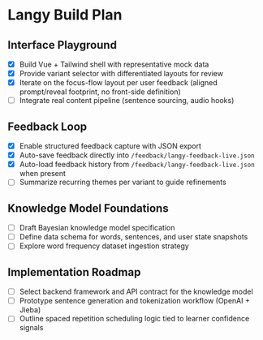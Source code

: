 # Langy Build Plan

## Interface Playground
- [x] Build Vue + Tailwind shell with representative mock data
- [x] Provide variant selector with differentiated layouts for review
- [x] Iterate on the focus-flow layout per user feedback (aligned prompt/reveal footprint, no front-side definition)
- [ ] Integrate real content pipeline (sentence sourcing, audio hooks)

## Feedback Loop
- [x] Enable structured feedback capture with JSON export
- [x] Auto-save feedback directly into `/feedback/langy-feedback-live.json`
- [x] Auto-load feedback history from `/feedback/langy-feedback-live.json` when present
- [ ] Summarize recurring themes per variant to guide refinements

## Knowledge Model Foundations
- [ ] Draft Bayesian knowledge model specification
- [ ] Define data schema for words, sentences, and user state snapshots
- [ ] Explore word frequency dataset ingestion strategy

## Implementation Roadmap
- [ ] Select backend framework and API contract for the knowledge model
- [ ] Prototype sentence generation and tokenization workflow (OpenAI + Jieba)
- [ ] Outline spaced repetition scheduling logic tied to learner confidence signals
